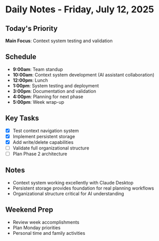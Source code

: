 # Daily Notes - Friday, July 12, 2025

## Today's Priority
**Main Focus**: Context system testing and validation

## Schedule
- **9:00am**: Team standup
- **10:00am**: Context system development (AI assistant collaboration)
- **12:00pm**: Lunch
- **1:00pm**: System testing and deployment
- **3:00pm**: Documentation and validation
- **4:00pm**: Planning for next phase
- **5:00pm**: Week wrap-up

## Key Tasks
- [x] Test context navigation system
- [x] Implement persistent storage
- [x] Add write/delete capabilities
- [ ] Validate full organizational structure
- [ ] Plan Phase 2 architecture

## Notes
- Context system working excellently with Claude Desktop
- Persistent storage provides foundation for real planning workflows
- Organizational structure critical for AI understanding

## Weekend Prep
- Review week accomplishments
- Plan Monday priorities
- Personal time and family activities
